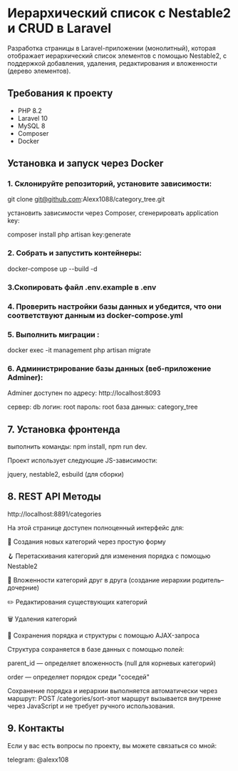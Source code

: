 # Иерархический список с Nestable2 и CRUD в Laravel
Разработка страницы в Laravel-приложении (монолитный), которая отображает иерархический список элементов с помощью Nestable2, с поддержкой добавления, удаления, редактирования и вложенности (дерево элементов).

## Требования к проекту

- PHP 8.2
- Laravel 10
- MySQL 8
- Composer
- Docker

## Установка и запуск через Docker

### 1. Склонируйте репозиторий, установите зависимости:

git clone git@github.com:Alexx1088/category_tree.git

установить зависимости через Composer, сгенерировать application key:

composer install
php artisan key:generate

### 2.  Собрать и запустить контейнеры:

docker-compose up --build -d

### 3.Скопировать файл .env.example в .env

### 4. Проверить настройки базы данных и убедится, что они соответствуют данным из docker-compose.yml

### 5. Выполнить миграции :

docker exec -it management php artisan migrate 

### 6. Администрирование базы данных (веб-приложение Adminer):

Adminer доступен по адресу: http://localhost:8093

сервер: db
логин: root
пароль: root
база данных: category_tree

## 7. Установка фронтенда

выполнить команды: npm install, npm run dev.

Проект использует следующие JS-зависимости:

jquery, nestable2, esbuild (для сборки)

## 8. REST API Методы

http://localhost:8891/categories 

На этой странице доступен полноценный интерфейс для:

📝 Создания новых категорий через простую форму

🪝 Перетаскивания категорий для изменения порядка с помощью Nestable2

🧩 Вложенности категорий друг в друга (создание иерархии родитель–дочерние)

✏️ Редактирования существующих категорий

🗑️ Удаления категорий

💾 Сохранения порядка и структуры с помощью AJAX-запроса

Структура сохраняется в базе данных с помощью полей:

parent_id — определяет вложенность (null для корневых категорий)

order — определяет порядок среди "соседей"

Сохранение порядка и иерархии выполняется автоматически через маршрут: POST /categories/sort-этот маршрут вызывается внутренне через JavaScript и не требует ручного использования.

## 9. Контакты

Если у вас есть вопросы по проекту, вы можете связаться со мной:

telegram: @alexx108
